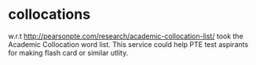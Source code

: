 # collocations
w.r.t http://pearsonpte.com/research/academic-collocation-list/ took the Academic Collocation word list.
This service could help PTE test aspirants for making flash card or
similar utlity.
